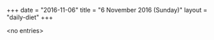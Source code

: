 +++
date = "2016-11-06"
title = "6 November 2016 (Sunday)"
layout = "daily-diet"
+++

\<no entries\>